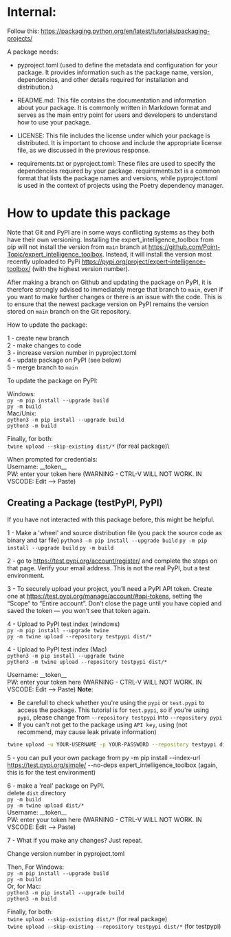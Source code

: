 # Internal:
Follow this:
https://packaging.python.org/en/latest/tutorials/packaging-projects/

A package needs:

- pyproject.toml (used to define the metadata and configuration for your package. It provides information such as the package name, version, dependencies, and other details required for installation and distribution.)
- README.md: This file contains the documentation and information about your package. It is commonly written in Markdown format and serves as the main entry point for users and developers to understand how to use your package.

- LICENSE: This file includes the license under which your package is distributed. It is important to choose and include the appropriate license file, as we discussed in the previous response.

- requirements.txt or pyproject.toml: These files are used to specify the dependencies required by your package. requirements.txt is a common format that lists the package names and versions, while pyproject.toml is used in the context of projects using the Poetry dependency manager.

# How to update this package

Note that Git and PyPI are in some ways conflicting systems as they both have their own versioning. Installing the expert_intelligence_toolbox from pip will not install the version from `main` branch at https://github.com/Point-Topic/expert_intelligence_toolbox. Instead, it will install the version most recently uploaded to PyPi https://pypi.org/project/expert-intelligence-toolbox/ (with the highest version number). 

After making a branch on Github and updating the package on PyPI, it is therefore strongly advised to immediately merge that branch to `main`, even if you want to make further changes or there is an issue with the code. This is to ensure that the newest package version on PyPI remains the version stored on `main` branch on the Git repository. 

How to update the package:

1 - create new branch\
2 - make changes to code\
3 - increase version number in pyproject.toml\
4 - update package on PyPI (see below)\
5 - merge branch to `main`

To update the package on PyPI:

Windows:\
`py -m pip install --upgrade build`\
`py -m build`\
Mac/Unix:\
`python3 -m pip install --upgrade build`\
`python3 -m build`

Finally, for both:\
`twine upload --skip-existing dist/*` (for real package)\


When prompted for credentials:\
Username: \_\_token__ \
PW: enter your token here (WARNING - CTRL-V WILL NOT WORK. IN VSCODE: Edit --> Paste)



## Creating a Package (testPyPI, PyPI)
If you have not interacted with this package before, this might be helpful. 

1 - Make a 'wheel' and source distribution file (you pack the source code as binary and tar file)
`python3 -m pip install --upgrade build`
`py -m pip install --upgrade build`
`py -m build`

2 - go to https://test.pypi.org/account/register/ and complete the steps on that page. Verify your email address. This is not the real PyPI, but a test environment.

3 - To securely upload your project, you’ll need a PyPI API token. Create one at https://test.pypi.org/manage/account/#api-tokens, setting the “Scope” to “Entire account”. Don’t close the page until you have copied and saved the token — you won’t see that token again.

4 - Upload to PyPI test index (windows)\
`py -m pip install --upgrade twine`\
`py -m twine upload --repository testpypi dist/*`

4 - Upload to PyPI test index (Mac)\
`python3 -m pip install --upgrade twine`\
`python3 -m twine upload --repository testpypi dist/*`


Username: \_\_token__\
PW: enter your token here (WARNING - CTRL-V WILL NOT WORK. IN VSCODE: Edit --> Paste)
**Note**: 
- Be carefull to check whether you're using the `pypi` or `test.pypi` to access the package.
This tutorial is for `test.pypi`, so if you're using `pypi`, please change from `--repository testpypi` into `--repository pypi`
- If you can't not get to the package using `API key`, using (not recommend, may cause leak private information)
```bash
twine upload -u YOUR-USERNAME -p YOUR-PASSWORD --repository testpypi dist/*
```

5 - you can pull your own package from 
py -m pip install --index-url https://test.pypi.org/simple/ --no-deps expert_intelligence_toolbox (again, this is for the test environment)

6 - make a 'real' package on PyPI. \
delete `dist` directory\
`py -m build`\
`py -m twine upload dist/*`\
Username: \_\_token__\
PW: enter your token here (WARNING - CTRL-V WILL NOT WORK. IN VSCODE: Edit --> Paste)


7 - What if you make any changes? Just repeat.

Change version number in pyproject.toml

Then, For Windows:\
`py -m pip install --upgrade build`\
`py -m build`\
Or, for Mac:\
`python3 -m pip install --upgrade build`\
`python3 -m build`

Finally, for both:\
`twine upload --skip-existing dist/*` (for real package)\
`twine upload --skip-existing --repository testpypi dist/*` (for testpypi)